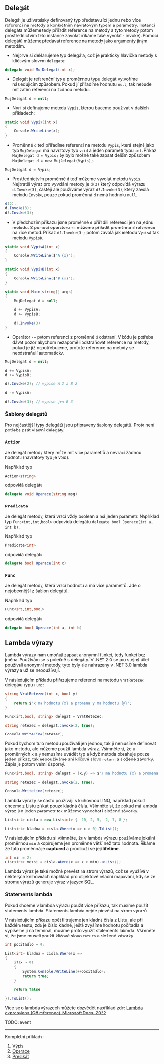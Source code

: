## Delegát

Delegát je uživatelsky definovaný typ představující jednu nebo více referencí na metody s konkrétním návratovým typem a parametry. Instanci delegáta můžeme tedy přiřadit reference na metody a tyto metody potom prostřednictvím této instance zavolat (říkáme také vyvolat - invoke). Pomocí delegátů můžeme předávat reference na metody jako argumenty jiným metodám.

* Nejprve si deklarujeme typ delegáta, což je prakticky hlavička metody s klíčovým slovem `delegate`:
```cs 
delegate void MujDelegat(int x);
```

* Delegát je referenční typ a proměnnou typu delegát vytvoříme následujícím způsobem. Pokud jí přiřadíme hodnutu `null`, tak nebude mít zatím referenci na žádnou metodu.
```cs 
MujDelegat d = null;
```

* Nyní si definujeme metodu `Vypis`, kterou budeme používat v dalších příkladech:
```cs 
static void Vypis(int x)
{
    Console.WriteLine(x);
}
```

* Proměnné `d` teď přiřadíme referenci na metodu `Vypis`, která stejně jako typ `MujDelegat` má navratový typ `void` a jeden parametr typu `int`. Příkaz `MujDelegat d = Vypis;` by bylo možné také zapsat delším způsobem `MujDelegat d = new MujDelegat(Vypis);`.
```cs 
MujDelegat d = Vypis;
```

* Prostřednictvím proměnné `d` teď můžeme vyvolat metodu `Vypis`. Nejkratší výraz pro vyvolání metody je `d(3)` který odpovídá výrazu `d.Invoke(3)`, častěji ale používáme výraz `d?.Invoke(3)`, který zavolá metodu `Invoke`, pouze pokud proměnná `d` nemá hodnotu `null`. 
```cs 
d(3); 
d.Invoke(3); 
d?.Invoke(3);
```

* V předchozím příkazu jsme proměnné `d` přiřadili referenci jen na jednu metodu. S pomocí operátoru `+=` můžeme přiřadit proměnné `d` reference na více metod. Příkaz `d?.Invoke(3);` potom zavolá jak metodu `VypisA` tak metodu `VypisB`.
```cs 
static void VypisA(int x)
{
    Console.WriteLine($"A {x}");
}

static void VypisB(int x)
{
    Console.WriteLine($"B {x}");
}

static void Main(string[] args)
{
    MujDelegat d = null;

    d += VypisA;
    d += VypisB;

    d?.Invoke(3);
}
```
* Operátor `-=` potom referenci z proměnné `d` odstraní. V kódu je potřeba dávat pozor abychom nezapoměli odstraňovat reference na metody, pokud je již nepotřebujeme, protože reference na metody se neodstraňují automaticky.
```cs 
MujDelegat d = null;

d += VypisA;
d += VypisB;

d?.Invoke(2); // vypise A 2 a B 2

d -= VypisA;

d?.Invoke(3); // vypise jen B 3
```

### Šablony delegátů

Pro nejčastější typy delegátů jsou připraveny šablony delegátů. Proto není potřeba psát vlastní delegáty. 

### `Action` 

Je delegát metody který může mít více parametrů a nevrací žádnou hodnotu (návratový typ je void). 

Například typ
```cs 
Action<string>
```
odpovídá delegátu 
```cs 
delegate void Operace(string msg)
```

### `Predicate` 

Je delegát metody, která vrací vždy boolean a má jeden parametr. Například typ `Func<int,int,bool>` odpovídá delegátu `delegate bool Operace(int a, int b)`.

Například typ
```cs 
Predicate<int>
```
odpovídá delegátu 
```cs 
delegate bool Operace(int x)
```

### `Func` 

Je delegát metody, která vrací hodnotu a má více parametrů. Jde o nejobecnější z šablon delegátů. 

Například typ
```cs 
Func<int,int,bool>
```
odpovídá delegátu 
```cs 
delegate bool Operace(int a, int b)
```

## Lambda výrazy

Lambda výrazy nám umoňují zapsat anonymní funkci, tedy funkci bez jména. Používám se s polečně s delegáty. V .NET 2.0 se pro stejný účel používali anonymní metody, tyto byly ale nahrazeny v .NET 3.0 lambda výrazy a už se nepoužívají. 

V následujícím příkladu přiřazujeme referenci na metodu `VratRetezec` delegátu typu `Func`:
```cs 
string VratRetezec(int x, bool y)
{
    return $"x ma hodnotu {x} a promena y ma hodnotu {y}";
}

Func<int,bool, string> delegat = VratRetezec;

string retezec = delegat.Invoke(2, true);

Console.WriteLine(retezec);
```

Pokud bychom tuto metodu používali jen jednou, tak ji nemusíme definovat jako metodu, ale můžeme použít lambda výraz. Všimněte si, že u proměnných `x` a `y` nemusíme uvádět typ a když metoda obsahuje pouze jeden příkaz, tak nepoužíváme ani klíčové slovo `return` a složené závorky. Zápis je potom velmi úsporný.

```cs 
Func<int,bool, string> delegat = (x,y) => $"x ma hodnotu {x} a promena y ma hodnotu {y}";

string retezec = delegat.Invoke(2, true);

Console.WriteLine(retezec);
```

Lambda výrazy se často používájí s knihovnou LINQ, například pokud chceme z Listu získat pouze kladná čísla. Všimněte si, že pokud má lambda výraz jen jeden parametr tak můžeme vynechat i složené závorky. 

```cs 
List<int> cisla = new List<int> { -20, 2, 5, -2, 7, 8 };

List<int> kladna = cisla.Where(x => x > 0).ToList();
```

V následujícím příkladu si všimněte, že v lambda výrazu používáme lokální proměnnou `min` a kopírujeme jen proměnné větší než tato hodnota. Říkáme že tato proměnná je **captured** a prodlouží se její **lifetime**.

```cs 
int min = 2;
List<int> vetsi = cisla.Where(x => x > min).ToList();
```

Lambda výraz je také možné prevést na strom výrazů, což se využívá v některých knihovnách například pro objektově relační mapování, kdy se ze stromu výrázů generuje výraz v jazyce SQL.

### Statements lambda

Pokud chceme v lambda výrazu použít více příkazu, tak musíme použít statements lambda. Statements lambda nejde převést na strom výrazů.

V následujícím příkazu opět filtrujeme jen kladná čísla z Listu, ale při každém testu, zda je číslo kladné, ještě zvyšíme hodnotu počítadla a vypíšeme ji na terminál, musíme proto využít statements labmda. Všimněte si, že jsme museli použít klíčové slovo `return` a složené závorky.

```cs 
int pocitadlo = 0;

List<int> kladna = cisla.Where(x =>
{
    if(x > 0)
    {
        System.Console.WriteLine(++pocitadlo);
        return true;
    }

    return false;

}).ToList();
```

Více se o lambda výrazech můžete dozvědět například zde:
[Lambda expressions (C# reference). Microsoft Docs. 2022](https://docs.microsoft.com/en-us/dotnet/csharp/language-reference/operators/lambda-expressions)

TODO: event

---
Kompletní příklady:
1. [Výpis](01_vypis.cs)
2. [Operace](02_operace.cs)
3. [Predikát](03_predicate.cs)
